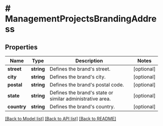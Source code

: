 # # ManagementProjectsBrandingAddress

## Properties

Name | Type | Description | Notes
------------ | ------------- | ------------- | -------------
**street** | **string** | Defines the brand&#39;s street. | [optional]
**city** | **string** | Defines the brand&#39;s city. | [optional]
**postal** | **string** | Defines the brand&#39;s postal code. | [optional]
**state** | **string** | Defines the brand&#39;s state or similar administrative area. | [optional]
**country** | **string** | Defines the brand&#39;s country. | [optional]

[[Back to Model list]](../../README.md#models) [[Back to API list]](../../README.md#endpoints) [[Back to README]](../../README.md)
